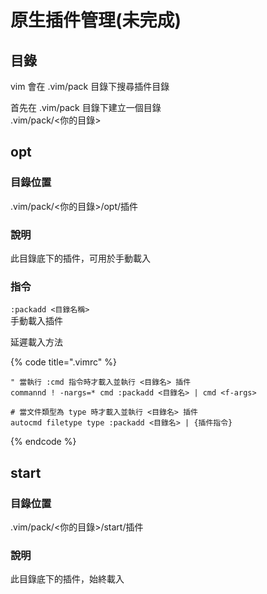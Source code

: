 # 原生插件管理\(未完成\)

## 目錄

vim 會在 .vim/pack 目錄下搜尋插件目錄

首先在 .vim/pack 目錄下建立一個目錄  
.vim/pack/&lt;你的目錄&gt;

## opt

### 目錄位置

.vim/pack/&lt;你的目錄&gt;/opt/插件

### 說明

此目錄底下的插件，可用於手動載入

### 指令

`:packadd <目錄名稱>`  
手動載入插件

延遲載入方法

{% code title=".vimrc" %}
```text
" 當執行 :cmd 指令時才載入並執行 <目錄名> 插件
commannd ! -nargs=* cmd :packadd <目錄名> | cmd <f-args>

# 當文件類型為 type 時才載入並執行 <目錄名> 插件
autocmd filetype type :packadd <目錄名> | {插件指令}
```
{% endcode %}

## start

### 目錄位置

.vim/pack/&lt;你的目錄&gt;/start/插件

### 說明

此目錄底下的插件，始終載入



